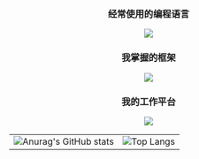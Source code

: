<h3 align="center">
  经常使用的编程语言
</h3>

<p align="center">
  <img src="https://skillicons.dev/icons?&theme=dark&i=html,css,sass,js,ts,jquery,svg"/>
</p>

<h3 align="center">
  我掌握的框架
</h3>

<p align="center">
  <img src="https://skillicons.dev/icons?&theme=dark&i=vue"/>
</p>

<h3 align="center">
  我的工作平台
</h3>

<p align="center">
  <img src="https://skillicons.dev/icons?&theme=dark&i=github"/>
</p>

<table>
  <tr>
    <td>
      <img src="https://github-readme-stats.vercel.app/api?username=zhenyingjs&hide_title=true&icon_color=0092E8&show_icons=true&locale=cn&include_all_commits=true&hide=issues&hide_border=true" alt="Anurag's GitHub stats"/>
    </td>
    <td>
      <img src="https://github-readme-stats.vercel.app/api/top-langs/?username=zhenyingjs&layout=compact&title_color=0092E8&locale=cn&hide_border=true&card_width=467&hide_title=true" alt="Top Langs"/>
    </td>
  </tr>
</table>
